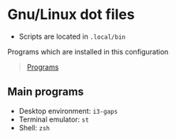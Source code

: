 # Gnu/Linux dot files

* Scripts are located in `.local/bin`

Programs which are installed in this configuration

> [Programs](.packages/Packages.md)

## Main programs

* Desktop environment: `i3-gaps`
* Terminal emulator: `st`
* Shell: `zsh`
